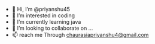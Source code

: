- 👋 Hi, I’m @priyanshu45
- 👀 I’m interested in coding
- 🌱 I’m currently learning java
- 💞️ I’m looking to collaborate on ...
- 📫 reach me Through chaurasiapriyanshu4@gmail.com

<!---
priyanshu45/priyanshu45 is a ✨ special ✨ repository because its `README.md` (this file) appears on your GitHub profile.
You can click the Preview link to take a look at your changes.
--->
